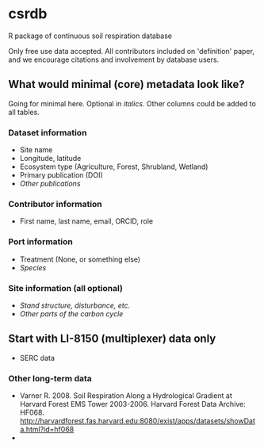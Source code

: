 # csrdb
R package of continuous soil respiration database

Only free use data accepted. All contributors included on 'definition' paper, and we encourage citations and involvement by database users.

## What would minimal (core) metadata look like?

Going for minimal here. Optional in _italics_. Other columns could be added to all tables.

### Dataset information

* Site name
* Longitude, latitude
* Ecosystem type (Agriculture, Forest, Shrubland, Wetland)
* Primary publication (DOI)
* _Other publications_

### Contributor information

* First name, last name, email, ORCID, role

### Port information

* Treatment (None, or something else)
* _Species_

### Site information (all optional)

* _Stand structure, disturbance, etc._
* _Other parts of the carbon cycle_

## Start with LI-8150 (multiplexer) data only

* SERC data

### Other long-term data

* Varner R. 2008. Soil Respiration Along a Hydrological Gradient at Harvard Forest EMS Tower 2003-2006. Harvard Forest Data Archive: HF068. http://harvardforest.fas.harvard.edu:8080/exist/apps/datasets/showData.html?id=hf068
* 
